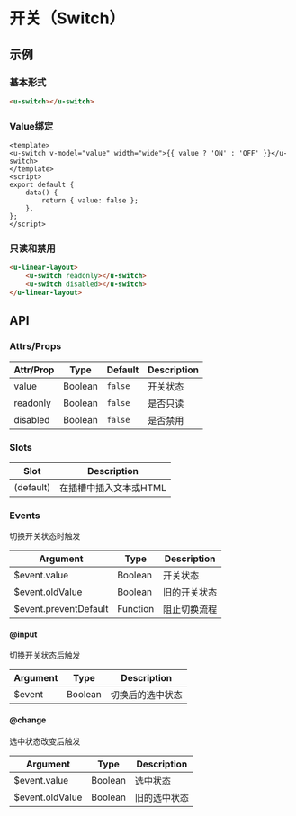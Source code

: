 # 开关（Switch）

## 示例
### 基本形式

``` html
<u-switch></u-switch>
```

### Value绑定

``` vue
<template>
<u-switch v-model="value" width="wide">{{ value ? 'ON' : 'OFF' }}</u-switch>
</template>
<script>
export default {
    data() {
        return { value: false };
    },
};
</script>
```

### 只读和禁用

``` html
<u-linear-layout>
    <u-switch readonly></u-switch>
    <u-switch disabled></u-switch>
</u-linear-layout>
```

## API
### Attrs/Props

| Attr/Prop | Type | Default | Description |
| --------- | ---- | ------- | ----------- |
| value | Boolean | `false` | 开关状态 |
| readonly | Boolean | `false` | 是否只读 |
| disabled | Boolean | `false` | 是否禁用 |

### Slots

| Slot | Description |
| ---- | ----------- |
| (default) | 在插槽中插入文本或HTML |

### Events

切换开关状态时触发

| Argument | Type | Description |
| -------- | ---- | ----------- |
| $event.value | Boolean | 开关状态 |
| $event.oldValue | Boolean | 旧的开关状态 |
| $event.preventDefault | Function | 阻止切换流程 |

#### @input

切换开关状态后触发

| Argument | Type | Description |
| -------- | ---- | ----------- |
| $event | Boolean | 切换后的选中状态 |

#### @change

选中状态改变后触发

| Argument | Type | Description |
| -------- | ---- | ----------- |
| $event.value | Boolean | 选中状态 |
| $event.oldValue | Boolean | 旧的选中状态 |
